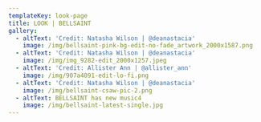 ```yaml
---
templateKey: look-page
title: LOOK | BELLSAINT
gallery:
  - altText: 'Credit: Natasha Wilson | @deanastacia'
    image: /img/bellsaint-pink-bg-edit-no-fade_artwork_2000x1587.png
  - altText: 'Credit: Natasha Wilson | @deanastacia'
    image: /img/img_9282-edit_2000x1257.jpeg
  - altText: 'Credit: Allister Ann | @allister_ann'
    image: /img/907a4091-edit-lo-fi.png
  - altText: 'Credit: Natasha Wilson | @deanastacia'
    image: /img/bellsaint-csaw-pic-2.png
  - altText: BELLSAINT has new music4
    image: /img/bellsaint-latest-single.jpg
---
```



